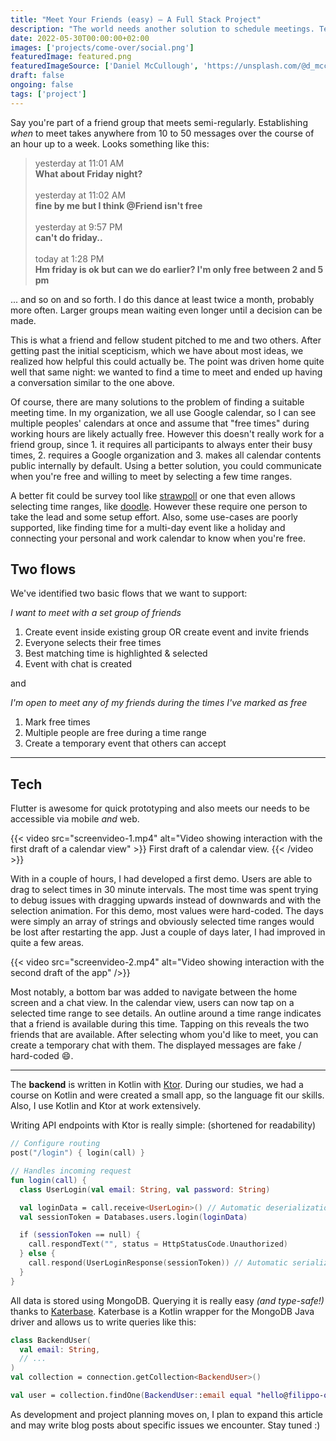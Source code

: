 ```yaml
---
title: "Meet Your Friends (easy) — A Full Stack Project"
description: "The world needs another solution to schedule meetings. Tech details and backstory."
date: 2022-05-30T00:00:00+02:00
images: ['projects/come-over/social.png']
featuredImage: featured.png
featuredImageSource: ['Daniel McCullough', 'https://unsplash.com/@d_mccullough?utm_source=unsplash&utm_medium=referral&utm_content=creditCopyText']
draft: false
ongoing: false
tags: ['project']
---
```


Say you're part of a friend group that meets semi-regularly. Establishing *when* to meet takes anywhere from 10 to 50 messages over the course of an hour up to a week. Looks something like this:

> yesterday at 11:01 AM \
**What about Friday night?** \
\
yesterday at 11:02 AM \
**fine by me but I think @Friend isn't free** \
\
yesterday at 9:57 PM \
**can't do friday..** \
\
today at 1:28 PM \
**Hm friday is ok but can we do earlier? I'm only free between 2 and 5 pm**

... and so on and so forth. I do this dance at least twice a month, probably more often. Larger groups mean waiting even longer until a decision can be made. 

This is what a friend and fellow student pitched to me and two others. After getting past the initial scepticism, which we have about most ideas, we realized how helpful this could actually be. The point was driven home quite well that same night: we wanted to find a time to meet and ended up having a conversation similar to the one above.

Of course, there are many solutions to the problem of finding a suitable meeting time. In my organization, we all use Google calendar, so I can see multiple peoples' calendars at once and assume that "free times" during working hours are likely actually free. However this doesn't really work for a friend group, since 1. it requires all participants to always enter their busy times, 2. requires a Google organization and 3. makes all calendar contents public internally by default. Using a better solution, you could communicate when you're free and willing to meet by selecting a few time ranges. 

A better fit could be survey tool like [strawpoll](https://strawpoll.de/) or one that even allows selecting time ranges, like [doodle](https://doodle.com/). However these require one person to take the lead and some setup effort. Also, some use-cases are poorly supported, like finding time for a multi-day event like a holiday and connecting your personal and work calendar to know when you're free.

## Two flows
We've identified two basic flows that we want to support:

*I want to meet with a set group of friends*
1. Create event inside existing group OR create event and invite friends 
1. Everyone selects their free times 
1. Best matching time is highlighted & selected 
1. Event with chat is created

and

*I'm open to meet any of my friends during the times I've marked as free*
1. Mark free times
1. Multiple people are free during a time range
1. Create a temporary event that others can accept

---

## Tech
Flutter is awesome for quick prototyping and also meets our needs to be accessible via mobile *and* web.

{{< video src="screenvideo-1.mp4" alt="Video showing interaction with the first draft of a calendar view" >}}
First draft of a calendar view.
{{< /video >}}

With in a couple of hours, I had developed a first demo. Users are able to drag to select times in 30 minute intervals. The most time was spent trying to debug issues with dragging upwards instead of downwards and with the selection animation. For this demo, most values were hard-coded. The days were simply an array of strings and obviously selected time ranges would be lost after restarting the app. Just a couple of days later, I had improved in quite a few areas.

{{< video src="screenvideo-2.mp4" alt="Video showing interaction with the second draft of the app" />}}

Most notably, a bottom bar was added to navigate between the home screen and a chat view. In the calendar view, users can now tap on a selected time range to see details. An outline around a time range indicates that a friend is available during this time. Tapping on this reveals the two friends that are available. After selecting whom you'd like to meet, you can create a temporary chat with them. The displayed messages are fake / hard-coded 😄.

---

The **backend** is written in Kotlin with [Ktor](https://ktor.io). During our studies, we had a course on Kotlin and were created a small app, so the language fit our skills. Also, I use Kotlin and Ktor at work extensively.

Writing API endpoints with Ktor is really simple: (shortened for readability)

```kotlin
// Configure routing
post("/login") { login(call) }

// Handles incoming request
fun login(call) {
  class UserLogin(val email: String, val password: String)

  val loginData = call.receive<UserLogin>() // Automatic deserialization
  val sessionToken = Databases.users.login(loginData)

  if (sessionToken == null) {
    call.respondText("", status = HttpStatusCode.Unauthorized)
  } else {
    call.respond(UserLoginResponse(sessionToken)) // Automatic serialization
  }
}
```

All data is stored using MongoDB. Querying it is really easy *(and type-safe!)* thanks to [Katerbase](https://github.com/studoverse/katerbase). Katerbase is a Kotlin wrapper for the MongoDB Java driver and allows us to write queries like this:

```kotlin
class BackendUser(
  val email: String,
  // ...
)
val collection = connection.getCollection<BackendUser>()

val user = collection.findOne(BackendUser::email equal "hello@filippo-orru.com")
```

As development and project planning moves on, I plan to expand this article and may write blog posts about specific issues we encounter. Stay tuned :)